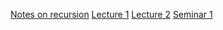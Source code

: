   [Notes on recursion](https://unexpected-fin-7b2.notion.site/Examples-of-recursion-b9ca3cf433e64a4a9d388561ba1e2ac6)
  [Lecture 1](https://unexpected-fin-7b2.notion.site/Lecture-1-11e60148aeaf4890b70abedcccb52b94)
  [Lecture 2](https://unexpected-fin-7b2.notion.site/Lecture-2-8a5f6793746a4448b69355f3ea95e17d)
  [Seminar 1](https://unexpected-fin-7b2.notion.site/Seminar-1-6ca3a8088d844f80b596d8b6ab99997b)
